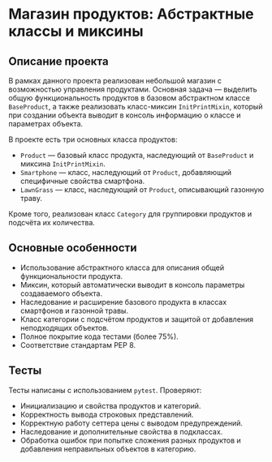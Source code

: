# Магазин продуктов: Абстрактные классы и миксины

## Описание проекта

В рамках данного проекта реализован небольшой магазин с возможностью управления продуктами. Основная задача — выделить общую функциональность продуктов в базовом абстрактном классе `BaseProduct`, а также реализовать класс-миксин `InitPrintMixin`, который при создании объекта выводит в консоль информацию о классе и параметрах объекта.

В проекте есть три основных класса продуктов:
- `Product` — базовый класс продукта, наследующий от `BaseProduct` и миксина `InitPrintMixin`.
- `Smartphone` — класс, наследующий от `Product`, добавляющий специфичные свойства смартфона.
- `LawnGrass` — класс, наследующий от `Product`, описывающий газонную траву.

Кроме того, реализован класс `Category` для группировки продуктов и подсчёта их количества.

## Основные особенности

- Использование абстрактного класса для описания общей функциональности продукта.
- Миксин, который автоматически выводит в консоль параметры создаваемого объекта.
- Наследование и расширение базового продукта в классах смартфонов и газонной травы.
- Класс категории с подсчётом продуктов и защитой от добавления неподходящих объектов.
- Полное покрытие кода тестами (более 75%).
- Соответствие стандартам PEP 8.

## Тесты

Тесты написаны с использованием `pytest`. Проверяют:
- Инициализацию и свойства продуктов и категорий.
- Корректность вывода строковых представлений.
- Корректную работу сеттера цены с выводом предупреждений.
- Наследование и дополнительные свойства в подклассах.
- Обработка ошибок при попытке сложения разных продуктов и добавления неправильных объектов в категорию.